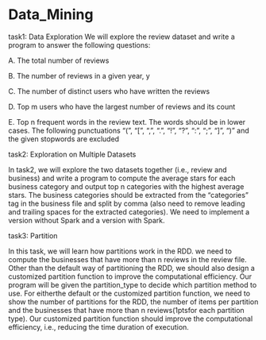 # Data_Mining
task1: Data Exploration
We will explore the review dataset and write a program to answer the following questions:

A. The total number of reviews 

B. The number of reviews in a given year, y 

C. The number of distinct users who have written the reviews 

D. Top m users who have the largest number of reviews and its count 

E. Top n frequent words in the review text. The words should be in lower cases. The following punctuations
“(”, “[”, “,”, “.”, “!”, “?”, “:”, “;”, “]”, “)” and the given stopwords are excluded 

task2: Exploration on Multiple Datasets

In task2, we will explore the two datasets together (i.e., review and business) and write a program to
compute the average stars for each business category and output top n categories with the highest
average stars. The business categories should be extracted from the “categories” tag in the business file
and split by comma (also need to remove leading and trailing spaces for the extracted categories). We
need to implement a version without Spark  and a version with Spark.

task3: Partition  

In this task, we will learn how partitions work in the RDD. we need to compute the businesses that have
more than n reviews in the review file. Other than the default way of partitioning the RDD, we should
also design a customized partition function to improve the computational efficiency. Our program will be
given the partition_type to decide which partition method to use. For eitherthe default or the customized
partition function, we need to show the number of partitions for the RDD, the number of items per
partition and the businesses that have more than n reviews(1ptsfor each partition type). Our customized
partition function should improve the computational efficiency, i.e., reducing the time duration of
execution.
